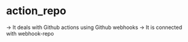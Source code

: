 # action_repo
-> It deals with Github actions using Github webhooks
-> It is connected with webhook-repo
